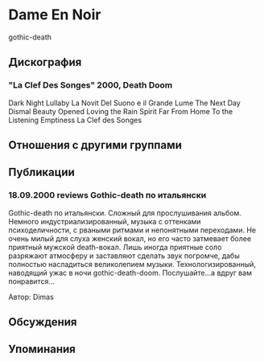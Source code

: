 # Dame En Noir

gothic-death

## Дискография

### "La Clef Des Songes" 2000, Death Doom

Dark Night Lullaby 
La Novit Del Suono e il Grande Lume 
The Next Day 
Dismal Beauty 
Opened 
Loving the Rain Spirit 
Far From Home 
To the Listening Emptiness 
La Clef des Songes 



## Отношения с другими группами


## Публикации

### 18.09.2000 reviews Gothic-death по итальянски

<p>Gothic-death по итальянски. Сложный для прослушивания альбом. Немного индустриализированный, музыка с оттенками психоделичности, с рваными ритмами и непонятными переходами. Не очень милый для слуха женский вокал, но его часто затмевает более приятный мужской death-вокал. Лишь иногда приятные соло разряжают атмосферу и заставляют сделать звук погромче, дабы полностью насладиться великолепием музыки. Технологизированный, наводящий ужас в ночи gothic-death-doom. Послушайте...а вдруг вам понравится...</p>

Автор: Dimas


## Обсуждения


## Упоминания

